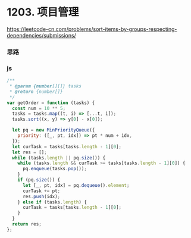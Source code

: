 #  **1203. 项目管理** 

https://leetcode-cn.com/problems/sort-items-by-groups-respecting-dependencies/submissions/



### 思路

### js

```js
/**
 * @param {number[][]} tasks
 * @return {number[]}
 */
var getOrder = function (tasks) {
  const num = 10 ** 5;
  tasks = tasks.map((t, i) => [...t, i]);
  tasks.sort((x, y) => y[0] - x[0]);

  let pq = new MinPriorityQueue({
    priority: ([_, pt, idx]) => pt * num + idx,
  });
  let curTask = tasks[tasks.length - 1][0];
  let res = [];
  while (tasks.length || pq.size()) {
    while (tasks.length && curTask >= tasks[tasks.length - 1][0]) {
      pq.enqueue(tasks.pop());
    }
    if (pq.size()) {
      let [_, pt, idx] = pq.dequeue().element;
      curTask += pt;
      res.push(idx);
    } else if (tasks.length) {
      curTask = tasks[tasks.length - 1][0];
    }
  }
  return res;
};
```





